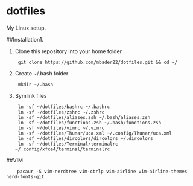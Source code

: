 # dotfiles

My Linux setup.

##Installation1.

1. Clone this repository into your home folder

        git clone https://github.com/mbader22/dotfiles.git && cd ~/

1. Create ~/.bash folder

        mkdir ~/.bash

1. Symlink files

        ln -sf ~/dotfiles/bashrc ~/.bashrc
        ln -sf ~/dotfiles/zshrc ~/.zshrc
        ln -sf ~/dotfiles/aliases.zsh ~/.bash/aliases.zsh
        ln -sf ~/dotfiles/functions.zsh ~/.bash/functions.zsh
        ln -sf ~/dotfiles/vimrc ~/.vimrc
        ln -sf ~/dotfiles/Thunar/uca.xml ~/.config/Thunar/uca.xml
        ln -sf ~/dotfiles/dircolors/dircolors ~/.dircolors
        ln -sf ~/dotfiles/Terminal/terminalrc ~/.config/xfce4/terminal/terminalrc

##VIM

        pacaur -S vim-nerdtree vim-ctrlp vim-airline vim-airline-themes nerd-fonts-git
